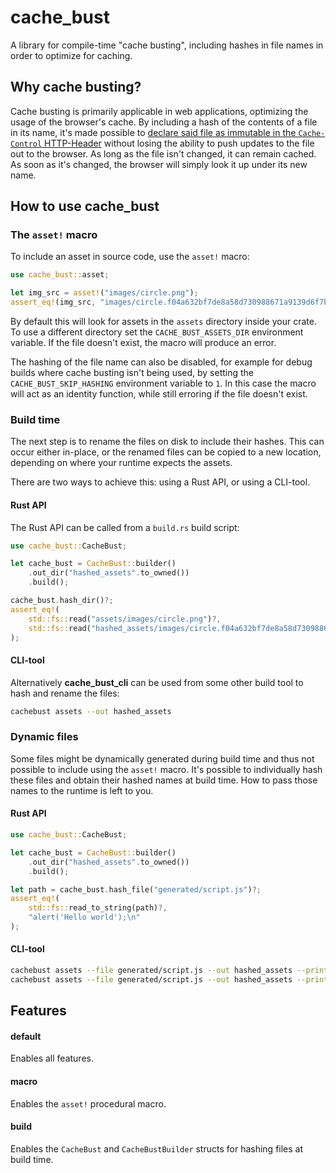 # cache_bust

A library for compile-time "cache busting", including hashes in file names in order to optimize for caching.

## Why cache busting?

Cache busting is primarily applicable in web applications, optimizing the usage of the browser's cache.
By including a hash of the contents of a file in its name, it's made possible to [declare said file
as immutable in the `Cache-Control` HTTP-Header][`Cache-Control-immutable`] without losing the ability
to push updates to the file out to the browser. As long as the file isn't changed, it can remain cached.
As soon as it's changed, the browser will simply look it up under its new name.

## How to use cache_bust

### The `asset!` macro

To include an asset in source code, use the `asset!` macro:
```rs
use cache_bust::asset;

let img_src = asset!("images/circle.png");
assert_eq!(img_src, "images/circle.f04a632bf7de8a58d730988671a9139d6f7b3b197bbc78b6c74a4542eaa4878d.png");
```

By default this will look for assets in the `assets` directory inside your crate.
To use a different directory set the `CACHE_BUST_ASSETS_DIR` environment variable.
If the file doesn't exist, the macro will produce an error.

The hashing of the file name can also be disabled, for example for debug builds
where cache busting isn't being used, by setting the `CACHE_BUST_SKIP_HASHING`
environment variable to `1`. In this case the macro will act as an identity function,
while still erroring if the file doesn't exist.

### Build time

The next step is to rename the files on disk to include their hashes.
This can occur either in-place, or the renamed files can be copied to
a new location, depending on where your runtime expects the assets.

There are two ways to achieve this: using a Rust API, or using a CLI-tool.

#### Rust API

The Rust API can be called from a `build.rs` build script:
```rs
use cache_bust::CacheBust;

let cache_bust = CacheBust::builder()
	.out_dir("hashed_assets".to_owned())
	.build();

cache_bust.hash_dir()?;
assert_eq!(
	std::fs::read("assets/images/circle.png")?,
	std::fs::read("hashed_assets/images/circle.f04a632bf7de8a58d730988671a9139d6f7b3b197bbc78b6c74a4542eaa4878d.png")?
);
```

#### CLI-tool

Alternatively **cache_bust_cli** can be used from some other build tool
to hash and rename the files:
```sh
cachebust assets --out hashed_assets
```

### Dynamic files

Some files might be dynamically generated during build time and thus not
possible to include using the `asset!` macro. It's possible to
individually hash these files and obtain their hashed names at build time.
How to pass those names to the runtime is left to you.

#### Rust API

```rs
use cache_bust::CacheBust;

let cache_bust = CacheBust::builder()
	.out_dir("hashed_assets".to_owned())
	.build();

let path = cache_bust.hash_file("generated/script.js")?;
assert_eq!(
	std::fs::read_to_string(path)?,
	"alert('Hello world');\n"
);
```

#### CLI-tool

```sh
cachebust assets --file generated/script.js --out hashed_assets --print-file-name
cachebust assets --file generated/script.js --out hashed_assets --print-file-path
```

## Features

#### default

Enables all features.

#### macro

Enables the `asset!` procedural macro.

#### build

Enables the `CacheBust` and `CacheBustBuilder` structs for hashing files at build time.

[`Cache-Control-immutable`]: https://developer.mozilla.org/en-US/docs/Web/HTTP/Headers/Cache-Control##caching_static_assets_with_cache_busting
